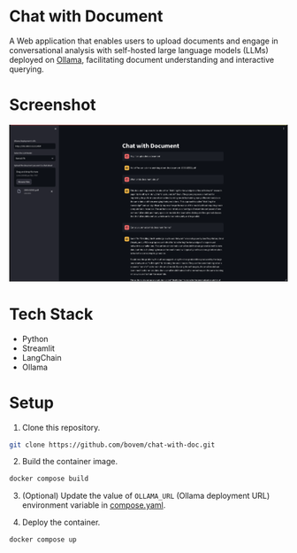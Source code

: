 # Chat with Document
A Web application that enables users to upload documents and engage in conversational analysis with self-hosted large
language models (LLMs) deployed on [Ollama](https://www.avni.sh/posts/homelab/self-hosting-ollama/), facilitating document understanding and interactive querying.

# Screenshot
<img src="./docs/screenshot.png">

# Tech Stack
* Python
* Streamlit
* LangChain
* Ollama

# Setup
1. Clone this repository.
```bash
git clone https://github.com/bovem/chat-with-doc.git
```

2. Build the container image.
```bash
docker compose build
```

3. (Optional) Update the value of `OLLAMA_URL` (Ollama deployment URL) environment variable in [compose.yaml]().

4. Deploy the container.
```bash
docker compose up
```
